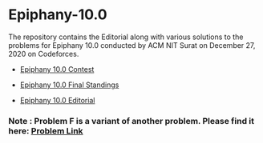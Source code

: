 # Epiphany-10.0
The repository contains the Editorial along with various solutions to the problems for Epiphany 10.0 conducted by ACM NIT Surat on December 27, 2020 on Codeforces.

- [Epiphany 10.0 Contest](https://codeforces.com/contestInvitation/846db0e3af4bedae00ff9f118df91efe9f9f7de2)

- [Epiphany 10.0 Final Standings](https://codeforces.com/spectator/ranklist/ab005b0c32266019000e341468e8908c)

- [Epiphany 10.0 Editorial](https://github.com/acm-svnit/Epiphany-10.0/blob/main/Editorial%20of%20Epiphany%2010.0.pdf)


### Note : Problem F is a variant of another problem. Please find it here: [Problem Link](https://codeforces.com/contest/901/problem/D)
